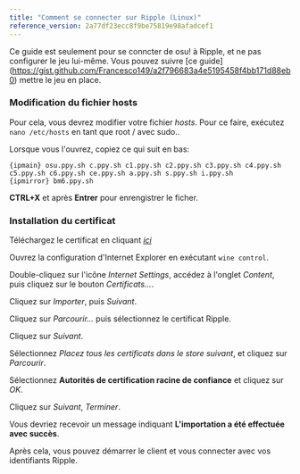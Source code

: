 ```yaml
---
title: "Comment se connecter sur Ripple (Linux)"
reference_version: 2a77df23ecc8f9be75819e98afadcef1
---
```

Ce guide est seulement pour se conncter de osu! à Ripple, et ne pas configurer le jeu lui-même. Vous pouvez suivre [ce guide]
(https://gist.github.com/Francesco149/a2f796683a4e5195458f4bb171d88eb0) mettre le jeu en place.

### Modification du fichier hosts
Pour cela, vous devrez modifier votre fichier *hosts*. Pour ce faire, exécutez `nano /etc/hosts` en tant que root / avec sudo..

Lorsque vous l'ouvrez, copiez ce qui suit en bas:

```
{ipmain} osu.ppy.sh c.ppy.sh c1.ppy.sh c2.ppy.sh c3.ppy.sh c4.ppy.sh c5.ppy.sh c6.ppy.sh ce.ppy.sh a.ppy.sh s.ppy.sh i.ppy.sh
{ipmirror} bm6.ppy.sh
```
**CTRL+X** et après **Entrer** pour enrengistrer le ficher.

### Installation du certificat
Téléchargez le certificat en cliquant [*ici*](https://zxq.co/ripple/ripple-server-switcher/raw/commit/d206bffb6fc896bc9c5121b30ba302e9e31c1161/RippleServerSwitcher/Resources/certificate.cer)

Ouvrez la configuration d'Internet Explorer en exécutant `wine control`.

Double-cliquez sur l'icône *Internet Settings*, accédez à l'onglet *Content*, puis cliquez sur le bouton *Certificats...*.

Cliquez sur *Importer*, puis *Suivant*.

Cliquez sur *Parcourir...* puis sélectionnez le certificat Ripple.

Cliquez sur *Suivant*.

Sélectionnez *Placez tous les certificats dans le store suivant*, et cliquez sur *Parcourir*.

Sélectionnez **Autorités de certification racine de confiance** et cliquez sur *OK*.

Cliquez sur *Suivant*, *Terminer*.

Vous devriez recevoir un message indiquant **L'importation a été effectuée avec succès**.

Après cela, vous pouvez démarrer le client et vous connecter avec vos identifiants Ripple.

